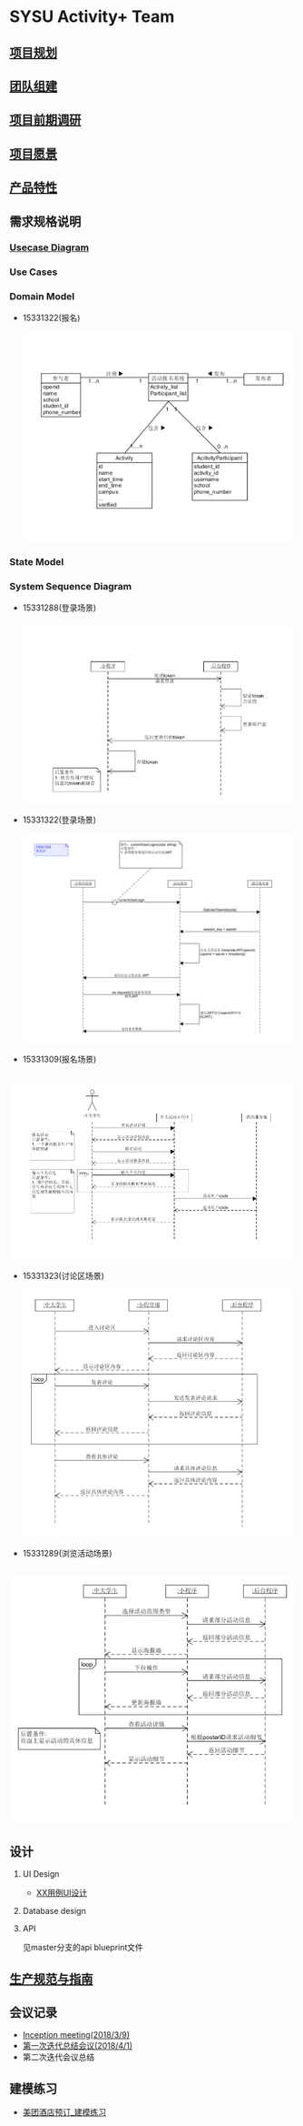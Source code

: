 # SYSU Activity+ Team

## [项目规划](01_About.md)

## [团队组建](02_Team_Profile.md)

## [项目前期调研](03_Investigation.md)

## [项目愿景](04_Vision.md)

## [产品特性](05_Product_Backlog.md)

## 需求规格说明

### [Usecase Diagram](10_Usecase_Diagram.md)

### Use Cases

### Domain Model

- 15331322(报名)

    ![xxz](pic/activity-registrant-conception-model.png)
### State Model

### System Sequence Diagram

- 15331288(登录场景)

    ![txz](pic/txz_ssd.png)

- 15331322(登录场景)

    ![xxz](pic/xxz_ssd.png)

- 15331309(报名场景)

    ![wzj](pic/wzj_ssd.png)

- 15331323(讨论区场景)

  ![xsj](pic/xsj_ssd.png)


- 15331289(浏览活动场景)

    ![twy](pic/twy_ssd.png)
## 设计

1. UI Design

    - [XX用例UI设计](09_UI-Design_for_some_usecases.md)

2. Database design

3. API

    见master分支的api blueprint文件

## [生产规范与指南](08_规范.md)

## 会议记录

- [Inception meeting(2018/3/9)](06_Inception_meeting-20180309.md)
- [第一次迭代总结会议(2018/4/1)](07_Iter-1_Meeting-20180401.md)
- 第二次迭代会议总结

## 建模练习
- [美团酒店预订_建模练习](11_MeiTuan_ReserveHotel_Documentation_Practice.md)
